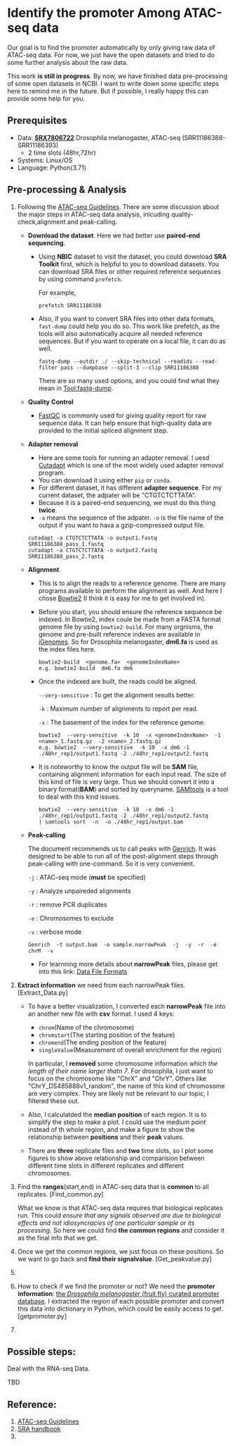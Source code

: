 # Identify the promoter Among ATAC-seq data

Our goal is to find the promoter automatically by only giving raw data of ATAC-seq data. For now, we just have the open datasets and tried to do some further analysis about the raw data. 



This work **is still in progress**. By now, we have finished data pre-processing of some open datasets in NCBI. I want to write down some specific steps here to remind me in the future. But if possible, I really happy this can provide some help for you. 



## Prerequisites

- Data:  **[SRX7806722](https://www.ncbi.nlm.nih.gov/sra/SRX7806722[accn])** Drosophila melanogaster, ATAC-seq (SRR11186388-SRR11186393) 
  - 2 time slots (48hr,72hr)
- Systems: Linux/OS
- Language: Python(3.71) 



## Pre-processing & Analysis

1. Following the [ATAC-seq Guidelines](https://informatics.fas.harvard.edu/atac-seq-guidelines.html). There are some discussion about the major steps in ATAC-seq data analysis, inlcuding quality-check,alignment and peak-calling. 

   - **Download the dataset**. Here we had better use **paired-end sequencing**. 

     - Using **NBIC** dataset to visit the dataset, you could download **SRA** **Toolkit** first, which is helpful to you to download datasets. You can download SRA files or other required reference sequences by using command `prefetch`. 

       For example, 

       ```
       prefetch SRR11186388
       ```

     - Also, if you want to convert SRA files into other data formats, `fast-dump` could help you do so. This work like prefetch, as the tools will also automatically acquire all needed reference sequences. But if you want to operate on a local file, it can do as well. 

       ```
       fastq-dump --outdir ./ --skip-technical --readids --read-filter pass --dumpbase --split-3 --clip SRR11186388  
       ```

       There are so many used options, and you could find what they mean in [Tool:fastq-dump](https://ncbi.github.io/sra-tools/fastq-dump.html).

   - **Quality Control**

     - [FastQC](https://www.bioinformatics.babraham.ac.uk/projects/fastqc/) is commonly used for giving quality report for raw sequence data.  It can help ensure that high-quality data are provided to the initial spliced alignment step.

   - **Adapter removal**

     - Here are some tools for running an adapter removal. I uesd [Cutadapt](https://cutadapt.readthedocs.io/en/stable/guide.html) which is one of the most widely used adapter removal program.
     - You can download it using either `pip` or `conda`.
     - For different dataset, it has different **adapter sequence**. For my current dataset, the adpater will be "CTGTCTCTTATA". 
     - Because it is a paired-end sequencing, we must do this thing **twice**.
     - `-a` means the sequence of the adpater. `-o` is the file name of the output if you want to hava a gzip-compressed output file.

     ```
     cutadapt -a CTGTCTCTTATA -o output1.fastq SRR11186388_pass_1.fastq
     cutadapt -a CTGTCTCTTATA -o output2.fastq SRR11186388_pass_2.fastq
     ```

   - **Alignment**

     - This is to align the reads to a reference genome. There are many programs available to perform the alignment as well. And here I chose [Bowtie2](http://bowtie-bio.sourceforge.net/bowtie2/manual.shtml) (I think it is easy for me to get involved in). 

     - Before you start, you should ensure the reference sequence be indexed. In Bowtie2, index coule be made from a FASTA format genome file by using `bowtie2-build`.  For many orgnisms, the genome and pre-built reference indexes are available in [iGenomes](https://support.illumina.com/sequencing/sequencing_software/igenome.html). So for Drosophila melanogaster, **dm6.fa** is used as the index files here.

       ```
       bowtie2-build  <genome.fa>  <genomeIndexName>
       e.g. bowtie2-build  dm6.fa dm6
       ```

     - Once the indexed are built, the reads could be aligned. 

       `--very-sensitive` : To get the alignment results better.

       `-k` : Maximum number of alignments to report per read.

       `-x` : The basement of the index for the reference genome.

       ```
       bowtie2  --very-sensitive  -k 10  -x <genomeIndexName>  -1 <name>_1.fastq.gz  -2 <name>_2.fastq.gz
       e.g. bowtie2  --very-sensitive  -k 10  -x dm6 -1 ./48hr_rep1/output1.fastq -2 ./48hr_rep1/output2.fastq
       ```

     - It is noteworthy to know the output file will be **SAM** file, containing alignment information for each input read. The size of this kind of file is very large. Thus we should convert it into a binary format(**BAM**) and sorted by queryname. [SAMtools](http://www.htslib.org/doc/samtools.html) is a tool to deal with this kind issues. 

       ```
       bowtie2  --very-sensitive  -k 10  -x dm6 -1 ./48hr_rep1/output1.fastq -2 ./48hr_rep1/output2.fastq  
       | samtools sort  -n  -o ./48hr_rep1/output.bam
       ```

   - **Peak-calling**

     The document recommends us to call peaks with [Genrich](https://github.com/jsh58/Genrich). It was designed to be able to run all of the post-alignment steps through peak-calling with one-command. So it is very convenient. 

     `-j` : ATAC-seq mode (**must** be specified)

     `-y` : Analyze unpaireded alignments

     `-r` : remove PCR duplicates

     `-e` : Chromosomes to exclude

     `-v` : verbose mode

     ```
     Genrich  -t output.bam  -o sample.narrowPeak  -j  -y  -r  -e chrM  -v
     ```

     - For learnning more details about **narrowPeak** files, please get into this link: [Data File Formats](https://genome.ucsc.edu/FAQ/FAQformat.html#format12)

2. **Extract information** we need from each narrowPeak files.  [Extract_Data.py]

   - To have a better visualization, I converted each **narrowPeak** file into an another new file with **csv** format.  I used 4 keys: 

     - `chrom`(Name of the chromosome)
     - `chromstart`(The starting position of the feature)
     - `chromend`(The ending position of the feature)
     - `singleValue`(Measurement of overall enrichment for the region)

     In particular, I **removed** some chromosome information which *the length of their name larger thatn 7*. For drosophila, I just want to focus on the chromosome like "ChrX" and "ChrY". Others like "ChrY_DS485888v1_random", the name of this kind of chromosome are very complex. They are likely not be relevant to our topic, I filtered these out. 

   - Also, I calculatded the **median position** of each region. It is to simplify the step to make a plot. I could use the medium point instead of th whole region, and make a figure to show the relationship between **positions** and their **peak** values. 

   - There are **three** replicate files and **two** time slots, so I plot some figures to show above relationship and comparision between different time slots in different replicates and different chromosomes.

3. Find the **ranges**(start,end) in ATAC-seq data that is **common** to all replicates. [Find_common.py]

   What we know is that ATAC-seq data requires that biological replicates run. This could *ensure that any signals observed are due to biological effects and not idiosyncracies of one particular sample or its processing*.  So here we could find **the common regions** and consider it as the final info that we get.

4. Once we get the common regions, we just focus on these positions. So we want to go back and **find their signalvalue**. [Get_peakvalue.py]

5. 

6. How to check if we find the promoter or not? We need the **promoter information**: [the *Drosophila melanogaster* (fruit fly) curated promoter database](https://epd.epfl.ch/drosophila/drosophila_database.php?db=drosophila). I extracted the region of each possible promoter and convert this data into dictionary in Python, which could be easily access to get. [getpromoter.py]

7. 

   



## Possible steps:

Deal with the RNA-seq Data. 

TBD





## Reference:

1. [ATAC-seq Guidelines](https://informatics.fas.harvard.edu/atac-seq-guidelines.html)
2. [SRA handbook](https://www.ncbi.nlm.nih.gov/books/NBK242621/)
3. 

